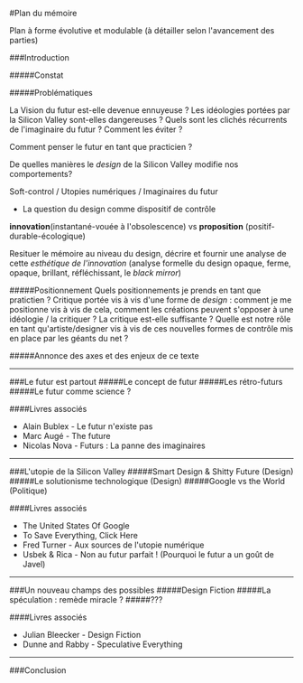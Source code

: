 #Plan du mémoire

Plan à forme évolutive et modulable (à détailler selon l'avancement
des parties)

###Introduction

#####Constat

#####Problématiques

La Vision du futur est-elle devenue ennuyeuse ? Les idéologies portées par la Silicon Valley sont-elles dangereuses ? Quels sont les clichés récurrents de l'imaginaire du futur ? Comment les éviter ?

Comment penser le futur en tant que practicien ?

De quelles manières le *design* de la Silicon Valley modifie nos comportements?

Soft-control / Utopies numériques / Imaginaires du futur

- La question du design comme dispositif de contrôle

**innovation**(instantané-vouée à l'obsolescence) vs **proposition** (positif-durable-écologique)

Resituer le mémoire au niveau du design, décrire et fournir une analyse de cette *esthétique de l'innovation* (analyse formelle du design opaque, ferme, opaque, brillant, réfléchissant, le *black mirror*)


#####Positionnement
Quels positionnements je prends en tant que pratictien ? Critique portée vis à vis d'une forme de *design* : comment je me positionne vis à vis de cela, comment les créations peuvent s'opposer à une idéologie / la critiquer ? La critique est-elle suffisante ? Quelle est notre rôle en tant qu'artiste/designer vis à vis de ces nouvelles formes de contrôle mis en place par les géants du net ? 

#####Annonce des axes et des enjeux de ce texte

---

###Le futur est partout
#####Le concept de futur
#####Les rétro-futurs
#####Le futur comme science ?

####Livres associés
- Alain Bublex - Le futur n'existe pas
- Marc Augé - The future
- Nicolas Nova - Futurs : La panne des imaginaires

---

###L'utopie de la Silicon Valley
#####Smart Design & Shitty Future (Design)
#####Le solutionisme technologique (Design)
#####Google vs the World (Politique)

####Livres associés
- The United States Of Google
- To Save Everything, Click Here
- Fred Turner - Aux sources de l'utopie numérique
- Usbek & Rica - Non au futur parfait ! (Pourquoi le futur a un goût de Javel)


---

###Un nouveau champs des possibles
#####Design Fiction
#####La spéculation : remède miracle ?
#####???

####Livres associés
- Julian Bleecker - Design Fiction 
- Dunne and Rabby - Speculative Everything

---

###Conclusion
